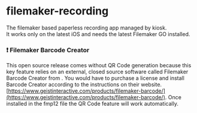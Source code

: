 # filemaker-recording
The filemaker based paperless recording app managed by kiosk.  
It works only on the latest iOS and needs the latest Filemaker GO installed.

### ❗ Filemaker Barcode Creator
This open source release comes without QR Code generation because this key feature relies on an external, closed source software called Filemaker Barcode Creator from . You would have to purchase a license and install Barcode Creator according to the instructions on their website. [https://www.geistinteractive.com/products/filemaker-barcode/](https://www.geistinteractive.com/products/filemaker-barcode/). Once installed in the fmp12 file the QR Code feature will work automatically.

